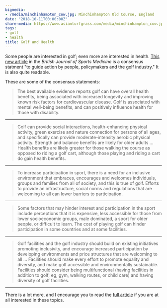 ```yaml
---
bigmedia:
- /media/minchinhampton_cow.jpg: Minchinhampton Old Course, England
date: "2018-10-11T00:00:00Z"
share-media: https://www.asianturfgrass.com/media/minchinhampton_cow.jpg
tags:
- golf
- health
title: Golf and Health
---
```


Some people are interested in golf; even more are interested in health. [This new article](https://dx.doi.org/10.1136/bjsports-2018-099509) in the *British Journal of Sports Medicine* is a consensus statment "to guide action by people, policymakers and the golf industry." It is also quite readable. 

These are some of the consensus statements:

> The best available evidence reports golf can have overall health benefits, being associated with increased longevity and improving known risk factors for cardiovascular disease. Golf is associated with mental well-being benefits, and can positively influence health for those with disability.

---

> Golf can provide social interactions, health-enhancing physical activity, green exercise and nature connection for persons of all ages, and specifically can provide moderate-intensity aerobic physical activity. Strength and balance benefits are likely for older adults ... Health benefits are likely greater for those walking the course as opposed to riding a golf cart, although those playing and riding a cart do gain health benefits.

---

> To increase participation in sport, there is a need for an inclusive environment that embraces, encourages and welcomes individuals, groups and families from all of society, and this is true of golf. Efforts to provide an infrastructure, social norms and regulations that are welcoming to all can lower barriers to participation. 

---

> Some factors that may hinder interest and participation in the sport include perceptions that it is expensive, less accessible for those from lower socioeconomic groups, male dominated, a sport for older people, or difficult to learn. The cost of playing golf can hinder participation in some countries and at some facilities.

---

> Golf facilities and the golf industry should build on existing initiatives promoting inclusivity, and encourage increased participation by developing environments and price structures that are welcoming to all ... Facilities should make every effort to promote equality and diversity, and make golf accessible and environmentally sustainable. Facilities should consider being multifunctional (having facilities in addition to golf; eg, gym, walking routes, or child care) and having diversity of golf facilities. 

---

There is a lot more, and I encourage you to read the [full article](https://dx.doi.org/10.1136/bjsports-2018-099509) if you are at all interested in these topics.
